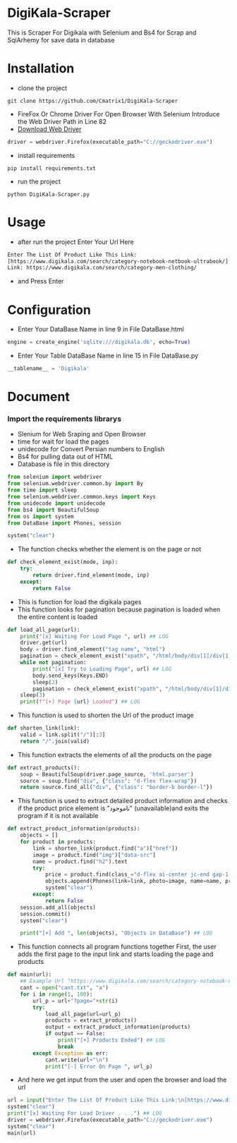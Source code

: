 # DigiKala-Scraper
This is Scraper For Digikala with Selenium and Bs4 for Scrap and SqlArhemy for save data in database

# Installation
- clone the project
```
git clone https://github.com/Cmatrix1/DigiKala-Scraper
```

- FireFox Or Chrome Driver For Open Browser With Selenium Introduce the Web Driver Path in Line 82
- [Download Web Driver](https://github.com/mozilla/geckodriver/releases/tag/v0.31.0)
```python
driver = webdriver.Firefox(executable_path="C://geckodriver.exe")
```

- install requirements
```
pip install requirements.txt
```

- run the project
```
python DigiKala-Scraper.py
```

# Usage

- after run the project Enter Your Url Here
```bash
Enter The List Of Product Like This Link:
[https://www.digikala.com/search/category-notebook-netbook-ultrabook/]
Link: https://www.digikala.com/search/category-men-clothing/
```
- and Press Enter

# Configuration

- Enter Your DataBase Name in line 9 in File DataBase.html
```python
engine = create_engine('sqlite:///digikala.db', echo=True)
```
- Enter Your Table DataBase Name in line 15 in File DataBase.py
```python
__tablename__ = 'Digikala'
```

# Document
### Import the requirements librarys
- Slenium for Web Sraping and Open Browser
- time for wait for load the pages
- unidecode for Convert Persian numbers to English
- Bs4 for pulling data out of HTML
- Database is file in this directory


```python
from selenium import webdriver
from selenium.webdriver.common.by import By
from time import sleep
from selenium.webdriver.common.keys import Keys
from unidecode import unidecode
from bs4 import BeautifulSoup
from os import system
from DataBase import Phones, session

system("clear")
```

- The function checks whether the element is on the page or not


```python
def check_element_exist(mode, inp):
    try:
        return driver.find_element(mode, inp)
    except:
        return False
```

- This is function for load the digikala pages 
- This function looks for pagination because pagination is loaded when the entire content is loaded


```python
def load_all_page(url):
    print("[x] Waiting For Load Page ", url) ## LOG
    driver.get(url)
    body = driver.find_element("tag name", "html")
    pagination = check_element_exist("xpath", "/html/body/div[1]/div[1]/div[3]/div[3]/div[1]/div/section[1]/div[2]/div[2]/div[2]")
    while not pagination:
        print("[x] Try to Loading Page", url) ## LOG
        body.send_keys(Keys.END)
        sleep(2)
        pagination = check_element_exist("xpath", "/html/body/div[1]/div[1]/div[3]/div[3]/div[1]/div/section[1]/div[2]/div[2]/div[2]")
    sleep(3)
    print(f"[+] Page {url} Loaded") ## LOG
```

- This function is used to shorten the Url of the product image


```python
def shorten_link(link):
    valid = link.split("/")[:3]
    return "/".join(valid)
```

- This function extracts the elements of all the products on the page


```python
def extract_products():
    soup = BeautifulSoup(driver.page_source, 'html.parser')
    source = soup.find("div", {"class": "d-flex flex-wrap"})
    return source.find_all("div", {"class": "border-b border-l"})
```

- This function is used to extract detailed product information and checks if the product price element is "ناموجود" (unavailable)and exits the program if it is not available


```python
def extract_product_information(products):
    objects = []
    for product in products:
        link = shorten_link(product.find("a")["href"])
        image = product.find("img")["data-src"]
        name = product.find("h2").text
        try:
            price = product.find(class_="d-flex ai-center jc-end gap-1 color-700 color-400 text-h5 grow-1").span.text
            objects.append(Phones(link=link, photo=image, name=name, price=unidecode(price)))
            system("clear")
        except:
            return False
    session.add_all(objects)
    session.commit()
    system("clear")

    print("[+] Add ", len(objects), "Objects in DataBase") ## LOG
```

- This function connects all program functions together
First, the user adds the first page to the input link and starts loading the page and products 


```python
def main(url):
    ## Example Url "https://www.digikala.com/search/category-notebook-netbook-ultrabook/"
    cant = open("cant.txt", "a")
    for i in range(1, 100):
        url_p = url+"?page="+str(i)
        try:
            load_all_page(url=url_p)
            products = extract_products()
            output = extract_product_information(products)
            if output == False:
                print("[+] Products Ended") ## LOG
                break
        except Exception as err:
            cant.write(url+"\n")
            print("[-] Error On Page ", url_p)
```

- And here we get input from the user and open the browser and load the url


```python
url = input("Enter The List Of Product Like This Link:\n[https://www.digikala.com/search/category-notebook-netbook-ultrabook/]\nLink: ")
system("clear")
print("[x] Waiting For Load Driver . . .") ## LOG
driver = webdriver.Firefox(executable_path="C://geckodriver.exe")
system("clear")
main(url)
```
